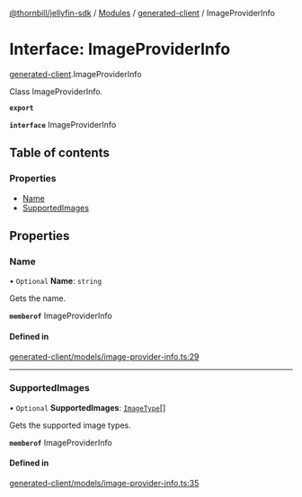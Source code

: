 [@thornbill/jellyfin-sdk](../README.md) / [Modules](../modules.md) / [generated-client](../modules/generated_client.md) / ImageProviderInfo

# Interface: ImageProviderInfo

[generated-client](../modules/generated_client.md).ImageProviderInfo

Class ImageProviderInfo.

**`export`**

**`interface`** ImageProviderInfo

## Table of contents

### Properties

- [Name](generated_client.ImageProviderInfo.md#name)
- [SupportedImages](generated_client.ImageProviderInfo.md#supportedimages)

## Properties

### Name

• `Optional` **Name**: `string`

Gets the name.

**`memberof`** ImageProviderInfo

#### Defined in

[generated-client/models/image-provider-info.ts:29](https://github.com/jellyfin/jellyfin-sdk-typescript/blob/fa599ae/src/generated-client/models/image-provider-info.ts#L29)

___

### SupportedImages

• `Optional` **SupportedImages**: [`ImageType`](../enums/generated_client.ImageType.md)[]

Gets the supported image types.

**`memberof`** ImageProviderInfo

#### Defined in

[generated-client/models/image-provider-info.ts:35](https://github.com/jellyfin/jellyfin-sdk-typescript/blob/fa599ae/src/generated-client/models/image-provider-info.ts#L35)
